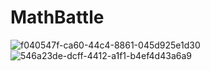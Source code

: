 # MathBattle
![f040547f-ca60-44c4-8861-045d925e1d30](https://github.com/ipeksevindik/MathBattle/assets/76048362/d6134407-c04b-452b-b45d-74e3e12ce7ed)
![546a23de-dcff-4412-a1f1-b4ef4d43a6a9](https://github.com/ipeksevindik/MathBattle/assets/76048362/6d591be0-e232-41c5-afd7-ea86dd78a8d1)
